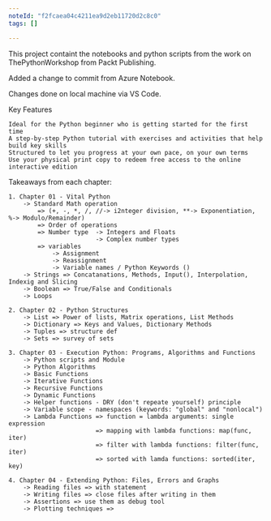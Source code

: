 ```yaml
---
noteId: "f2fcaea04c4211ea9d2eb11720d2c8c0"
tags: []

---
```


This project containt the notebooks and python scripts from the work on ThePythonWorkshop from Packt Publishing.

Added a change to commit from Azure Notebook.

Changes done on local machine via VS Code.

Key Features

    Ideal for the Python beginner who is getting started for the first time
    A step-by-step Python tutorial with exercises and activities that help build key skills
    Structured to let you progress at your own pace, on your own terms
    Use your physical print copy to redeem free access to the online interactive edition

Takeaways from each chapter:
    
    1. Chapter 01 - Vital Python
        -> Standard Math operation 
            => (+, -, *, /, //-> i2nteger division, **-> Exponentiation, %-> Modulo/Remainder)
            => Order of operations
            => Number type  -> Integers and Floats
                            -> Complex number types
            => variables 
                -> Assignment
                -> Reassignment
                -> Variable names / Python Keywords () 
        -> Strings => Concatanations, Methods, Input(), Interpolation, Indexig and Slicing
        -> Boolean => True/False and Conditionals
        -> Loops

    2. Chapter 02 - Python Structures
        -> List => Power of lists, Matrix operations, List Methods
        -> Dictionary => Keys and Values, Dictionary Methods
        -> Tuples => structure def
        -> Sets => survey of sets

    3. Chapter 03 - Execution Python: Programs, Algorithms and Functions
        -> Python scripts and Module
        -> Python Algorithms
        -> Basic Functions
        -> Iterative Functions
        -> Recursive Functions
        -> Dynamic Functions
        -> Helper functions - DRY (don't repeate yourself) principle
        -> Variable scope - namespaces (keywords: "global" and "nonlocal")
        -> Lambda Functions => function = lambda arguments: single expression
                            => mapping with lambda functions: map(func, iter)
                            => filter with lambda functions: filter(func, iter)
                            => sorted with lamda functions: sorted(iter, key)

    4. Chapter 04 - Extending Python: Files, Errors and Graphs
        -> Reading files => with statement
        -> Writing files => close files after writing in them
        -> Assertions => use them as debug tool
        -> Plotting techniques =>